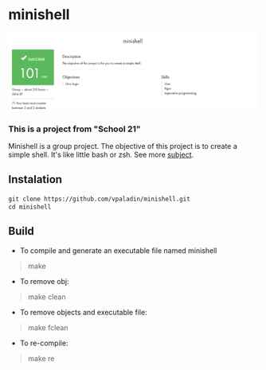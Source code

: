 # minishell

![score](https://github.com/vpaladin/minishell/blob/main/success.png)

### This is a project from  "School 21"
Minishell is a group project. The objective of this project is to create a simple shell. It's like little bash or zsh. 
See more [subject](https://github.com/vpaladin/minishell/en.subject.pdf).

## Instalation
```
git clone https://github.com/vpaladin/minishell.git
cd minishell
```

## Build

- To compile and generate an executable file named minishell
> make
- To remove obj:
> make clean
- To remove objects and executable file:
> make fclean
- To re-compile:
> make re
